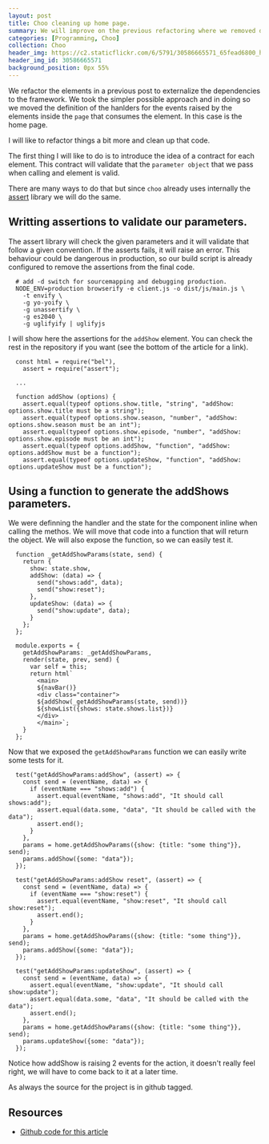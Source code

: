```yaml
---
layout: post
title: Choo cleaning up home page.
summary: We will improve on the previous refactoring where we removed dependencies on the framework.
categories: [Programming, Choo]
collection: Choo
header_img: https://c2.staticflickr.com/6/5791/30586665571_65fead6800_h.jpg
header_img_id: 30586665571
background_position: 0px 55%
---
```


We refactor the elements in a previous post to externalize the dependencies to the framework. We took the simpler possible approach and in doing so we moved the definition of the hanlders for the events raised by the elements inside the `page` that consumes the element.
In this case is the home page.

I will like to refactor things a bit more and clean up that code.

The first thing I will like to do is to introduce the idea of a contract for each element. This contract will validate that the `parameter object` that we pass when calling and element is valid.

There are many ways to do that but since `choo` already uses internally the [assert](https://www.npmjs.com/package/assert) library we will do the same.

## Writting assertions to validate our parameters.

The assert library will check the given parameters and it will validate that follow a given convention.
If the asserts fails, it will raise an error.
This behaviour could be dangerous in production, so our build script is already configured to remove the assertions from the final code.

```
  # add -d switch for sourcemapping and debugging production.
  NODE_ENV=production browserify -e client.js -o dist/js/main.js \
    -t envify \
    -g yo-yoify \
    -g unassertify \
    -g es2040 \
    -g uglifyify | uglifyjs
```

I will show here the assertions for the `addShow` element. You can check the rest in the repository if you want (see the bottom of the article for a link).

```
  const html = require("bel"),
    assert = require("assert");

  ...

  function addShow (options) {
    assert.equal(typeof options.show.title, "string", "addShow: options.show.title must be a string");
    assert.equal(typeof options.show.season, "number", "addShow: options.show.season must be an int");
    assert.equal(typeof options.show.episode, "number", "addShow: options.show.episode must be an int");
    assert.equal(typeof options.addShow, "function", "addShow: options.addShow must be a function");
    assert.equal(typeof options.updateShow, "function", "addShow: options.updateShow must be a function");
```

## Using a function to generate the addShows parameters.

We were definning the handler and the state for the component inline when calling the methos.
We will move that code into a function that will return the object.
We will also expose the function, so we can easily test it.

```
  function _getAddShowParams(state, send) {
    return {
      show: state.show,
      addShow: (data) => {
        send("shows:add", data);
        send("show:reset");
      },
      updateShow: (data) => {
        send("show:update", data);
      }
    };
  };

  module.exports = {
    getAddShowParams: _getAddShowParams,
    render(state, prev, send) {
      var self = this;
      return html`
        <main>
        ${navBar()}
        <div class="container">
        ${addShow(_getAddShowParams(state, send))}
        ${showList({shows: state.shows.list})}
        </div>
        </main>`;
    }
  };
```

Now that we exposed the `getAddShowParams` function we can easily write some tests for it.

```
  test("getAddShowParams:addShow", (assert) => {
    const send = (eventName, data) => {
      if (eventName === "shows:add") {
        assert.equal(eventName, "shows:add", "It should call shows:add");
        assert.equal(data.some, "data", "It should be called with the data");
        assert.end();
      }
    },
    params = home.getAddShowParams({show: {title: "some thing"}}, send);
    params.addShow({some: "data"});
  });

  test("getAddShowParams:addShow reset", (assert) => {
    const send = (eventName, data) => {
      if (eventName === "show:reset") {
        assert.equal(eventName, "show:reset", "It should call show:reset");
        assert.end();
      }
    },
    params = home.getAddShowParams({show: {title: "some thing"}}, send);
    params.addShow({some: "data"});
  });

  test("getAddShowParams:updateShow", (assert) => {
    const send = (eventName, data) => {
      assert.equal(eventName, "show:update", "It should call show:update");
      assert.equal(data.some, "data", "It should be called with the data");
      assert.end();
    },
    params = home.getAddShowParams({show: {title: "some thing"}}, send);
    params.updateShow({some: "data"});
  });
```

Notice how addShow is raising 2 events for the action, it doesn't really feel right, we will have to come back to it at a later time.

As always the source for the project is in github tagged.

## Resources

* [Github code for this article](https://github.com/hgarcia/tv-series/releases/tag/v0.4)
